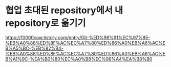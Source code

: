 # 협업 초대된 repository에서 내 repository로 옮기기
https://10000cow.tistory.com/entry/Git-%ED%98%91%EC%97%85-%EB%A0%88%ED%8F%AC%EC%A7%80%ED%86%A0%EB%A6%AC%EB%A5%BC-%EB%82%B4-%EB%A0%88%ED%8F%AC%EC%A7%80%ED%86%A0%EB%A6%AC%EB%A1%9C-%EA%B0%80%EC%A0%B8%EC%98%A4%EA%B8%B0


